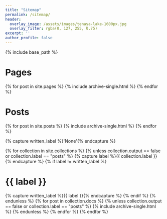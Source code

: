 ```yaml
---
title: "Sitemap"
permalink: /sitemap/
header:
  overlay_image: /assets/images/tenaya-lake-1600px.jpg
  overlay_filter: rgba(0, 127, 255, 0.75)
excerpt: ''
author_profile: false
---
```


{% include base_path %}

<h1>Pages</h1>
{% for post in site.pages %}
  {% include archive-single.html %}
{% endfor %}

<h1>Posts</h1>
{% for post in site.posts %}
  {% include archive-single.html %}
{% endfor %}

{% capture written_label %}'None'{% endcapture %}

{% for collection in site.collections %}
{% unless collection.output == false or collection.label == "posts" %}
  {% capture label %}{{ collection.label }}{% endcapture %}
  {% if label != written_label %}
  <h1>{{ label }}</h1>
  {% capture written_label %}{{ label }}{% endcapture %}
  {% endif %}
{% endunless %}
{% for post in collection.docs %}
  {% unless collection.output == false or collection.label == "posts" %}
  {% include archive-single.html %}
  {% endunless %}
{% endfor %}
{% endfor %}